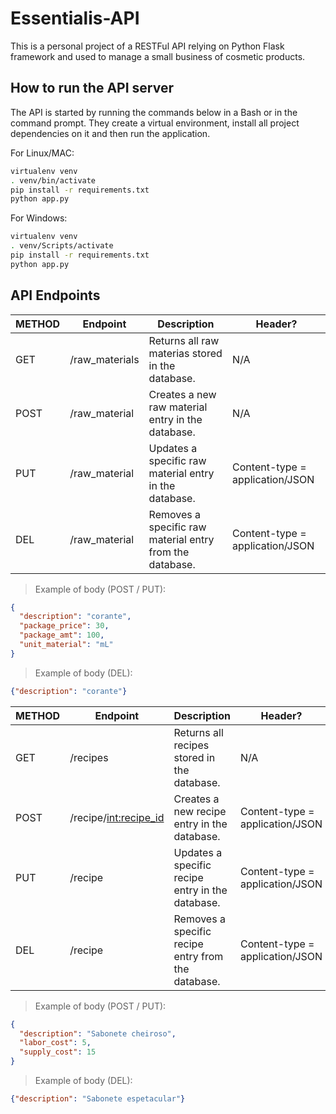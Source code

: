 # Essentialis-API

This is a personal project of a RESTFul API relying on Python Flask framework and used to manage a small business of cosmetic products.

## How to run the API server

The API is started by running the commands below in a Bash or in the
command prompt. They create a virtual environment, install all project dependencies on it and then run the application.

For Linux/MAC:
```bash
virtualenv venv
. venv/bin/activate
pip install -r requirements.txt
python app.py
```
For Windows:
```bash
virtualenv venv
. venv/Scripts/activate
pip install -r requirements.txt
python app.py
```

## API Endpoints

| METHOD | Endpoint | Description | Header? |
| --- | --- | --- | --- |
| GET | /raw_materials| Returns all raw materias stored in the database.  | N/A |
| POST | /raw_material| Creates a new raw material entry in the database. | N/A |
| PUT | /raw_material| Updates a specific raw material entry in the database. | Content-type = application/JSON |
| DEL | /raw_material | Removes a specific raw material entry from the database. | Content-type = application/JSON |

> Example of body (POST / PUT):
```json
{
  "description": "corante",
  "package_price": 30,
  "package_amt": 100,
  "unit_material": "mL"
}
```
> Example of body (DEL):
```json
{"description": "corante"}
```

| METHOD | Endpoint | Description | Header? |
| --- | --- | --- | --- |
| GET | /recipes| Returns all recipes stored in the database.  | N/A |
| POST | /recipe/<int:recipe_id> | Creates a new recipe entry in the database. | Content-type = application/JSON |
| PUT | /recipe | Updates a specific recipe entry in the database. | Content-type = application/JSON |
| DEL | /recipe | Removes a specific recipe entry from the database. | Content-type = application/JSON |

> Example of body (POST / PUT):
```json
{	
  "description": "Sabonete cheiroso",
  "labor_cost": 5,
  "supply_cost": 15
}
```
> Example of body (DEL):
```json
{"description": "Sabonete espetacular"}
```
